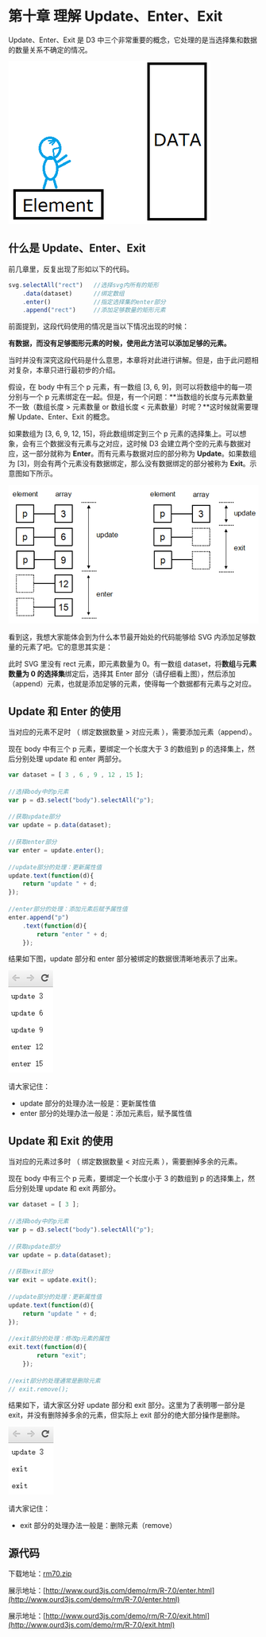 # 第十章 理解 Update、Enter、Exit

Update、Enter、Exit 是 D3 中三个非常重要的概念，它处理的是当选择集和数据的数量关系不确定的情况。

![选择集与数据](./images/enterexit-1.png)

## 什么是 Update、Enter、Exit

前几章里，反复出现了形如以下的代码。

```javascript
svg.selectAll("rect")   //选择svg内所有的矩形
    .data(dataset)      //绑定数组
    .enter()            //指定选择集的enter部分
    .append("rect")     //添加足够数量的矩形元素
```

前面提到，这段代码使用的情况是当以下情况出现的时候：

**有数据，而没有足够图形元素的时候，使用此方法可以添加足够的元素。**

当时并没有深究这段代码是什么意思，本章将对此进行讲解。但是，由于此问题相对复杂，本章只进行最初步的介绍。

假设，在 body 中有三个 p 元素，有一数组 [3, 6, 9]，则可以将数组中的每一项分别与一个 p 元素绑定在一起。但是，有一个问题：**当数组的长度与元素数量不一致（数组长度 > 元素数量 or 数组长度 < 元素数量）时呢？**这时候就需要理解 Update、Enter、Exit 的概念。

如果数组为 [3, 6, 9, 12, 15]，将此数组绑定到三个 p 元素的选择集上。可以想象，会有三个数据没有元素与之对应，这时候 D3 会建立两个空的元素与数据对应，这一部分就称为 **Enter**。而有元素与数据对应的部分称为 **Update**。如果数组为 [3]，则会有两个元素没有数据绑定，那么没有数据绑定的部分被称为 **Exit**。示意图如下所示。

![update,enter,exit](./images/enterexit-2.png)

看到这，我想大家能体会到为什么本节最开始处的代码能够给 SVG 内添加足够数量的元素了吧。它的意思其实是：

此时 SVG 里没有 rect 元素，即元素数量为 0。有一数组 dataset，将**数组**与**元素数量为 0 的选择集**绑定后，选择其 Enter 部分（请仔细看上图），然后添加（append）元素，也就是添加足够的元素，使得每一个数据都有元素与之对应。

## Update 和 Enter 的使用

当对应的元素不足时 （ 绑定数据数量 > 对应元素 ），需要添加元素（append）。

现在 body 中有三个 p 元素，要绑定一个长度大于 3 的数组到 p 的选择集上，然后分别处理 update 和 enter 两部分。

```javascript
var dataset = [ 3 , 6 , 9 , 12 , 15 ];
 
//选择body中的p元素
var p = d3.select("body").selectAll("p");
 
//获取update部分
var update = p.data(dataset);
 
//获取enter部分
var enter = update.enter();
 
//update部分的处理：更新属性值
update.text(function(d){
    return "update " + d;
});
 
//enter部分的处理：添加元素后赋予属性值
enter.append("p")
    .text(function(d){
        return "enter " + d;
    });
```

结果如下图，update 部分和 enter 部分被绑定的数据很清晰地表示了出来。

![update和enter](./images/enterexit-3.png)

请大家记住：

- update 部分的处理办法一般是：更新属性值
- enter 部分的处理办法一般是：添加元素后，赋予属性值

## Update 和 Exit 的使用

当对应的元素过多时 （ 绑定数据数量 < 对应元素 ），需要删掉多余的元素。

现在 body 中有三个 p 元素，要绑定一个长度小于 3 的数组到 p 的选择集上，然后分别处理 update 和 exit 两部分。

```javascript
var dataset = [ 3 ];
 
//选择body中的p元素
var p = d3.select("body").selectAll("p");
 
//获取update部分
var update = p.data(dataset);
 
//获取exit部分
var exit = update.exit();
 
//update部分的处理：更新属性值
update.text(function(d){
    return "update " + d;
});
 
//exit部分的处理：修改p元素的属性
exit.text(function(d){
        return "exit";
    });
 
//exit部分的处理通常是删除元素
// exit.remove();
```

结果如下，请大家区分好 update 部分和 exit 部分。这里为了表明哪一部分是 exit，并没有删除掉多余的元素，但实际上 exit 部分的绝大部分操作是删除。

![update和exit](./images/enterexit-4.png)

请大家记住：

- exit 部分的处理办法一般是：删除元素（remove）

## 源代码

下载地址：[rm70.zip](http://www.ourd3js.com/src/rm/rm70.zip)

展示地址：[http://www.ourd3js.com/demo/rm/R-7.0/enter.html](http://www.ourd3js.com/demo/rm/R-7.0/enter.html)

展示地址：[http://www.ourd3js.com/demo/rm/R-7.0/exit.html](http://www.ourd3js.com/demo/rm/R-7.0/exit.html)

